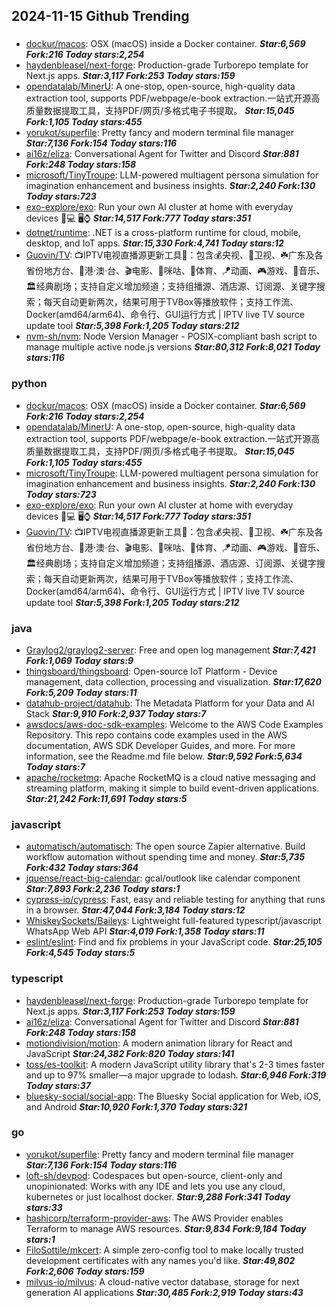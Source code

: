 ## 2024-11-15 Github Trending

### 
* [dockur/macos](https://github.com/dockur/macos): OSX (macOS) inside a Docker container. ***Star:6,569 Fork:216 Today stars:2,254***
* [haydenbleasel/next-forge](https://github.com/haydenbleasel/next-forge): Production-grade Turborepo template for Next.js apps. ***Star:3,117 Fork:253 Today stars:159***
* [opendatalab/MinerU](https://github.com/opendatalab/MinerU): A one-stop, open-source, high-quality data extraction tool, supports PDF/webpage/e-book extraction.一站式开源高质量数据提取工具，支持PDF/网页/多格式电子书提取。 ***Star:15,045 Fork:1,105 Today stars:455***
* [yorukot/superfile](https://github.com/yorukot/superfile): Pretty fancy and modern terminal file manager ***Star:7,136 Fork:154 Today stars:116***
* [ai16z/eliza](https://github.com/ai16z/eliza): Conversational Agent for Twitter and Discord ***Star:881 Fork:248 Today stars:158***
* [microsoft/TinyTroupe](https://github.com/microsoft/TinyTroupe): LLM-powered multiagent persona simulation for imagination enhancement and business insights. ***Star:2,240 Fork:130 Today stars:723***
* [exo-explore/exo](https://github.com/exo-explore/exo): Run your own AI cluster at home with everyday devices 📱💻 🖥️⌚ ***Star:14,517 Fork:777 Today stars:351***
* [dotnet/runtime](https://github.com/dotnet/runtime): .NET is a cross-platform runtime for cloud, mobile, desktop, and IoT apps. ***Star:15,330 Fork:4,741 Today stars:12***
* [Guovin/TV](https://github.com/Guovin/TV): 📺IPTV电视直播源更新工具🚀：包含💰央视、📡卫视、☘️广东及各省份地方台、🌊港·澳·台、🎬电影、🎥咪咕、🏀体育、🪁动画、🎮游戏、🎵音乐、🏛经典剧场；支持自定义增加频道；支持组播源、酒店源、订阅源、关键字搜索；每天自动更新两次，结果可用于TVBox等播放软件；支持工作流、Docker(amd64/arm64)、命令行、GUI运行方式 | IPTV live TV source update tool ***Star:5,398 Fork:1,205 Today stars:212***
* [nvm-sh/nvm](https://github.com/nvm-sh/nvm): Node Version Manager - POSIX-compliant bash script to manage multiple active node.js versions ***Star:80,312 Fork:8,021 Today stars:116***

### python
* [dockur/macos](https://github.com/dockur/macos): OSX (macOS) inside a Docker container. ***Star:6,569 Fork:216 Today stars:2,254***
* [opendatalab/MinerU](https://github.com/opendatalab/MinerU): A one-stop, open-source, high-quality data extraction tool, supports PDF/webpage/e-book extraction.一站式开源高质量数据提取工具，支持PDF/网页/多格式电子书提取。 ***Star:15,045 Fork:1,105 Today stars:455***
* [microsoft/TinyTroupe](https://github.com/microsoft/TinyTroupe): LLM-powered multiagent persona simulation for imagination enhancement and business insights. ***Star:2,240 Fork:130 Today stars:723***
* [exo-explore/exo](https://github.com/exo-explore/exo): Run your own AI cluster at home with everyday devices 📱💻 🖥️⌚ ***Star:14,517 Fork:777 Today stars:351***
* [Guovin/TV](https://github.com/Guovin/TV): 📺IPTV电视直播源更新工具🚀：包含💰央视、📡卫视、☘️广东及各省份地方台、🌊港·澳·台、🎬电影、🎥咪咕、🏀体育、🪁动画、🎮游戏、🎵音乐、🏛经典剧场；支持自定义增加频道；支持组播源、酒店源、订阅源、关键字搜索；每天自动更新两次，结果可用于TVBox等播放软件；支持工作流、Docker(amd64/arm64)、命令行、GUI运行方式 | IPTV live TV source update tool ***Star:5,398 Fork:1,205 Today stars:212***

### java
* [Graylog2/graylog2-server](https://github.com/Graylog2/graylog2-server): Free and open log management ***Star:7,421 Fork:1,069 Today stars:9***
* [thingsboard/thingsboard](https://github.com/thingsboard/thingsboard): Open-source IoT Platform - Device management, data collection, processing and visualization. ***Star:17,620 Fork:5,209 Today stars:11***
* [datahub-project/datahub](https://github.com/datahub-project/datahub): The Metadata Platform for your Data and AI Stack ***Star:9,910 Fork:2,937 Today stars:7***
* [awsdocs/aws-doc-sdk-examples](https://github.com/awsdocs/aws-doc-sdk-examples): Welcome to the AWS Code Examples Repository. This repo contains code examples used in the AWS documentation, AWS SDK Developer Guides, and more. For more information, see the Readme.md file below. ***Star:9,592 Fork:5,634 Today stars:7***
* [apache/rocketmq](https://github.com/apache/rocketmq): Apache RocketMQ is a cloud native messaging and streaming platform, making it simple to build event-driven applications. ***Star:21,242 Fork:11,691 Today stars:5***

### javascript
* [automatisch/automatisch](https://github.com/automatisch/automatisch): The open source Zapier alternative. Build workflow automation without spending time and money. ***Star:5,735 Fork:432 Today stars:364***
* [jquense/react-big-calendar](https://github.com/jquense/react-big-calendar): gcal/outlook like calendar component ***Star:7,893 Fork:2,236 Today stars:1***
* [cypress-io/cypress](https://github.com/cypress-io/cypress): Fast, easy and reliable testing for anything that runs in a browser. ***Star:47,044 Fork:3,184 Today stars:12***
* [WhiskeySockets/Baileys](https://github.com/WhiskeySockets/Baileys): Lightweight full-featured typescript/javascript WhatsApp Web API ***Star:4,019 Fork:1,358 Today stars:11***
* [eslint/eslint](https://github.com/eslint/eslint): Find and fix problems in your JavaScript code. ***Star:25,105 Fork:4,545 Today stars:5***

### typescript
* [haydenbleasel/next-forge](https://github.com/haydenbleasel/next-forge): Production-grade Turborepo template for Next.js apps. ***Star:3,117 Fork:253 Today stars:159***
* [ai16z/eliza](https://github.com/ai16z/eliza): Conversational Agent for Twitter and Discord ***Star:881 Fork:248 Today stars:158***
* [motiondivision/motion](https://github.com/motiondivision/motion): A modern animation library for React and JavaScript ***Star:24,382 Fork:820 Today stars:141***
* [toss/es-toolkit](https://github.com/toss/es-toolkit): A modern JavaScript utility library that's 2-3 times faster and up to 97% smaller—a major upgrade to lodash. ***Star:6,946 Fork:319 Today stars:37***
* [bluesky-social/social-app](https://github.com/bluesky-social/social-app): The Bluesky Social application for Web, iOS, and Android ***Star:10,920 Fork:1,370 Today stars:321***

### go
* [yorukot/superfile](https://github.com/yorukot/superfile): Pretty fancy and modern terminal file manager ***Star:7,136 Fork:154 Today stars:116***
* [loft-sh/devpod](https://github.com/loft-sh/devpod): Codespaces but open-source, client-only and unopinionated: Works with any IDE and lets you use any cloud, kubernetes or just localhost docker. ***Star:9,288 Fork:341 Today stars:33***
* [hashicorp/terraform-provider-aws](https://github.com/hashicorp/terraform-provider-aws): The AWS Provider enables Terraform to manage AWS resources. ***Star:9,834 Fork:9,184 Today stars:1***
* [FiloSottile/mkcert](https://github.com/FiloSottile/mkcert): A simple zero-config tool to make locally trusted development certificates with any names you'd like. ***Star:49,802 Fork:2,606 Today stars:159***
* [milvus-io/milvus](https://github.com/milvus-io/milvus): A cloud-native vector database, storage for next generation AI applications ***Star:30,485 Fork:2,919 Today stars:43***
